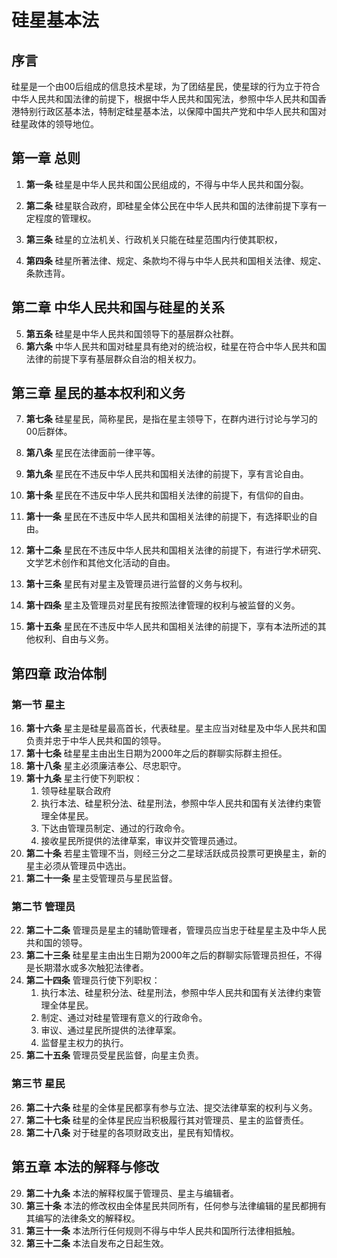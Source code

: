 # 硅星基本法

## 序言

硅星是一个由00后组成的信息技术星球，为了团结星民，使星球的行为立于符合中华人民共和国法律的前提下，根据中华人民共和国宪法，参照中华人民共和国香港特别行政区基本法，特制定硅星基本法，以保障中国共产党和中华人民共和国对硅星政体的领导地位。

## 第一章 总则

1. **第一条** 硅星是中华人民共和国公民组成的，不得与中华人民共和国分裂。

2. **第二条** 硅星联合政府，即硅星全体公民在中华人民共和国的法律前提下享有一定程度的管理权。

3. **第三条** 硅星的立法机关、行政机关只能在硅星范围内行使其职权，

4. **第四条** 硅星所著法律、规定、条款均不得与中华人民共和国相关法律、规定、条款违背。

## 第二章 中华人民共和国与硅星的关系

5. **第五条** 硅星是中华人民共和国领导下的基层群众社群。
5. **第六条** 中华人民共和国对硅星具有绝对的统治权，硅星在符合中华人民共和国法律的前提下享有基层群众自治的相关权力。

## 第三章 星民的基本权利和义务

7. **第七条** 硅星星民，简称星民，是指在星主领导下，在群内进行讨论与学习的00后群体。

8. **第八条** 星民在法律面前一律平等。

9. **第九条** 星民在不违反中华人民共和国相关法律的前提下，享有言论自由。

10. **第十条** 星民在不违反中华人民共和国相关法律的前提下，有信仰的自由。

11. **第十一条** 星民在不违反中华人民共和国相关法律的前提下，有选择职业的自由。

12. **第十二条** 星民在不违反中华人民共和国相关法律的前提下，有进行学术研究、文学艺术创作和其他文化活动的自由。

13. **第十三条** 星民有对星主及管理员进行监督的义务与权利。

14. **第十四条** 星主及管理员对星民有按照法律管理的权利与被监督的义务。

15. **第十五条** 星民在不违反中华人民共和国相关法律的前提下，享有本法所述的其他权利、自由与义务。

## 第四章 政治体制

### 第一节 星主

16. **第十六条** 星主是硅星最高首长，代表硅星。星主应当对硅星及中华人民共和国负责并忠于中华人民共和国的领导。
17. **第十七条** 硅星星主由出生日期为2000年之后的群聊实际群主担任。
18. **第十八条** 星主必须廉洁奉公、尽忠职守。
19. **第十九条** 星主行使下列职权：
    1. 领导硅星联合政府
    2. 执行本法、硅星积分法、硅星刑法，参照中华人民共和国有关法律约束管理全体星民。
    3. 下达由管理员制定、通过的行政命令。
    4. 接收星民所提供的法律草案，审议并交管理员通过。
20. **第二十条** 若星主管理不当，则经三分之二星球活跃成员投票可更换星主，新的星主必须从管理员中选出。
21. **第二十一条** 星主受管理员与星民监督。

### 第二节 管理员

22. **第二十二条** 管理员是星主的辅助管理者，管理员应当忠于硅星星主及中华人民共和国的领导。
23. **第二十三条** 硅星星主由出生日期为2000年之后的群聊实际管理员担任，不得是长期潜水或多次触犯法律者。
24. **第二十四条** 管理员行使下列职权：
    1. 执行本法、硅星积分法、硅星刑法，参照中华人民共和国有关法律约束管理全体星民。
    2. 制定、通过对硅星管理有意义的行政命令。
    3. 审议、通过星民所提供的法律草案。
    4. 监督星主权力的执行。
25. **第二十五条** 管理员受星民监督，向星主负责。

### 第三节 星民

26. **第二十六条** 硅星的全体星民都享有参与立法、提交法律草案的权利与义务。
27. **第二十七条** 硅星的全体星民应当积极履行其对管理员、星主的监督责任。
28. **第二十八条** 对于硅星的各项财政支出，星民有知情权。

## 第五章 本法的解释与修改

29. **第二十九条** 本法的解释权属于管理员、星主与编辑者。
30. **第三十条** 本法的修改权由全体星民共同所有，任何参与法律编辑的星民都拥有其编写的法律条文的解释权。
31. **第三十一条** 本法所行任何规则不得与中华人民共和国所行法律相抵触。
32. **第三十二条** 本法自发布之日起生效。
